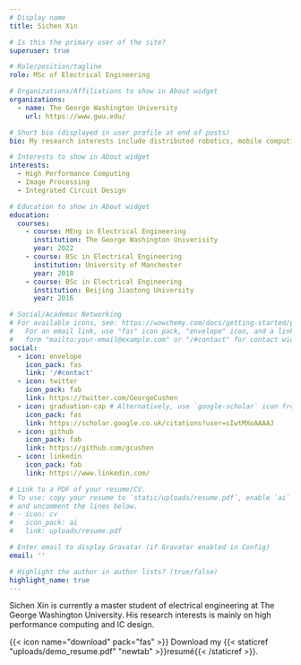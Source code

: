 ```yaml
---
# Display name
title: Sichen Xin

# Is this the primary user of the site?
superuser: true

# Role/position/tagline
role: MSc of Electrical Engineering

# Organizations/Affiliations to show in About widget
organizations:
  - name: The George Washington University
    url: https://www.gwu.edu/

# Short bio (displayed in user profile at end of posts)
bio: My research interests include distributed robotics, mobile computing and programmable matter.

# Interests to show in About widget
interests:
  - High Performance Computing
  - Image Processing
  - Integrated Circuit Design

# Education to show in About widget
education:
  courses:
    - course: MEng in Electrical Engineering
      institution: The George Washington Univerisity
      year: 2022
    - course: BSc in Electrical Engineering
      institution: University of Manchester
      year: 2018
    - course: BSc in Electrical Engineering
      institution: Beijing Jiaotong University
      year: 2016

# Social/Academic Networking
# For available icons, see: https://wowchemy.com/docs/getting-started/page-builder/#icons
#   For an email link, use "fas" icon pack, "envelope" icon, and a link in the
#   form "mailto:your-email@example.com" or "/#contact" for contact widget.
social:
  - icon: envelope
    icon_pack: fas
    link: '/#contact'
  - icon: twitter
    icon_pack: fab
    link: https://twitter.com/GeorgeCushen
  - icon: graduation-cap # Alternatively, use `google-scholar` icon from `ai` icon pack
    icon_pack: fas
    link: https://scholar.google.co.uk/citations?user=sIwtMXoAAAAJ
  - icon: github
    icon_pack: fab
    link: https://github.com/gcushen
  - icon: linkedin
    icon_pack: fab
    link: https://www.linkedin.com/

# Link to a PDF of your resume/CV.
# To use: copy your resume to `static/uploads/resume.pdf`, enable `ai` icons in `params.toml`,
# and uncomment the lines below.
# - icon: cv
#   icon_pack: ai
#   link: uploads/resume.pdf

# Enter email to display Gravatar (if Gravatar enabled in Config)
email: ''

# Highlight the author in author lists? (true/false)
highlight_name: true
---
```


Sichen Xin is currently a master student of electrical engineering at The George Washington University. His research interests is mainly on high performance computing and IC design.


{{< icon name="download" pack="fas" >}} Download my {{< staticref "uploads/demo_resume.pdf" "newtab" >}}resumé{{< /staticref >}}.
